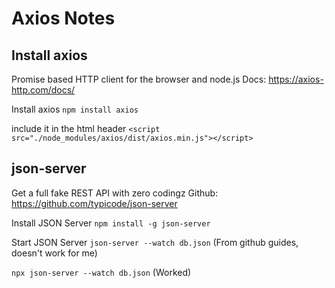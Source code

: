 # Axios Notes


## Install axios
Promise based HTTP client for the browser and node.js
Docs: https://axios-http.com/docs/

Install axios
`npm install axios`

include it in the html header
`<script src="./node_modules/axios/dist/axios.min.js"></script>`


## json-server
Get a full fake REST API with zero codingz
Github: https://github.com/typicode/json-server

Install JSON Server
`npm install -g json-server`

Start JSON Server
`json-server --watch db.json` (From github guides, doesn't work for me)

`npx json-server --watch db.json` (Worked)

